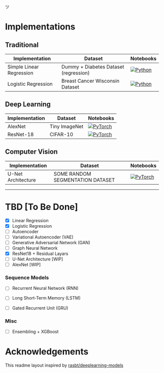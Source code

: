 ツ

# Implementations

## Traditional
|Implementation | Dataset | Notebooks |
| --- | --- | --- | 
| Simple Linear Regression | Dummy + Diabetes Dataset (regression) | [![Python](https://img.shields.io/badge/python-3670A0?style=for-the-badge&logo=python&logoColor=ffdd54)](LinearRegression/eval.ipynb) |
| Logistic Regression | Breast Cancer Wisconsin Dataset | [![Python](https://img.shields.io/badge/python-3670A0?style=for-the-badge&logo=python&logoColor=ffdd54)](LogisticRegression/eval.ipynb) |

## Deep Learning
|Implementation | Dataset | Notebooks |
| --- | --- | --- | 
| AlexNet | Tiny ImageNet | [![PyTorch](https://img.shields.io/badge/PyTorch-%23EE4C2C.svg?style=for-the-badge&logo=PyTorch&logoColor=white)](AlexNet/train_alexnet.ipynb) |
| ResNet-18 | CIFAR-10 | [![PyTorch](https://img.shields.io/badge/PyTorch-%23EE4C2C.svg?style=for-the-badge&logo=PyTorch&logoColor=white)](ResNet/train_resnet18.ipynb) |

## Computer Vision
|Implementation | Dataset | Notebooks |
| --- | --- | --- | 
| U-Net Architecture | SOME RANDOM SEGMENTATION DATASET | [![PyTorch](https://img.shields.io/badge/PyTorch-%23EE4C2C.svg?style=for-the-badge&logo=PyTorch&logoColor=white)](...) |


---

# TBD [To Be Done]
- [x] Linear Regression
- [x] Logistic Regression
- [ ] Autoencoder
- [ ] Variational Autoencoder (VAE)
- [ ] Generative Adversarial Network (GAN)
- [ ] Graph Neural Network
- [x] ResNet18 + Residual Layars
- [ ] U-Net Architecture [WIP]
- [ ] AlexNet [WIP]

### Sequence Models
- [ ] Recurrent Neural Network (RNN)
- [ ] Long Short-Term Memory (LSTM)
- [ ] Gated Recurrent Unit (GRU)


### Misc
- [ ] Ensembling + XGBoost


# Acknowledgements
This readme layout inspired by [rasbt/deeplearning-models](https://github.com/rasbt/deeplearning-models)
